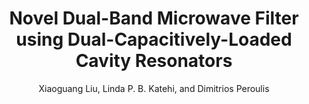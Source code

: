 ---
type: article
title: Novel Dual-Band Microwave Filter using Dual-Capacitively-Loaded Cavity Resonators
author: Xiaoguang Liu, Linda P. B. Katehi, and Dimitrios Peroulis
journal: IEEE Microwave and Wireless Component Letters
volume: 20
number: 11
year: 2010
month: Nov.
doi: 10.1109/LMWC.2010.2059696
pages: 610-612
publisher:
booktitle: IEEE Microwave and Wireless Component Letters
note:
sort_key: 201011
bib_key: xgliu2010b
---
